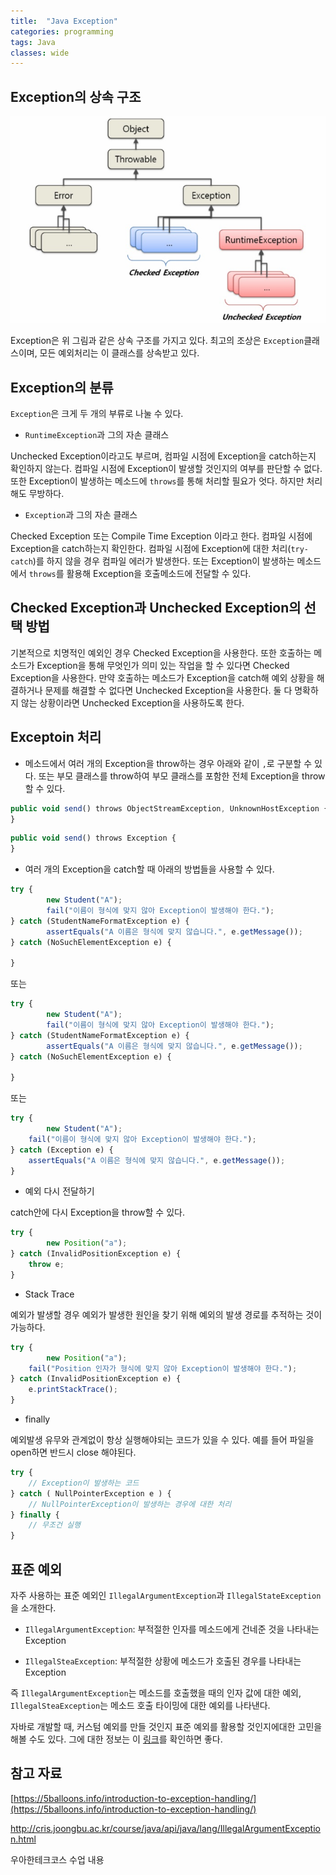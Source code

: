 ```yaml
---
title:  "Java Exception"
categories: programming
tags: Java
classes: wide
---
```


## Exception의 상속 구조

![exception-hierarchy](/assets/images/exception-hierarchy.png)

Exception은 위 그림과 같은 상속 구조를 가지고 있다. 최고의 조상은 `Exception`클래스이며, 모든 예외처리는 이 클래스를 상속받고 있다.

## Exception의 분류

`Exception`은 크게 두 개의 부류로 나눌 수 있다. 

- `RuntimeException`과 그의 자손 클래스

Unchecked Exception이라고도 부르며, 컴파일 시점에 Exception을 catch하는지 확인하지 않는다. 컴파일 시점에 Exception이 발생할 것인지의 여부를 판단할 수 없다. 또한 Exception이 발생하는 메소드에 `throws`를 통해 처리할 필요가 엇다. 하지만 처리해도 무방하다.

- `Exception`과 그의 자손 클래스

Checked Exception 또는 Compile Time Exception 이라고 한다. 컴파일 시점에 Exception을 catch하는지 확인한다. 컴파일 시점에 Exception에 대한 처리(`try-catch`)를 하지 않을 경우 컴파일 에러가 발생한다. 또는 Exception이 발생하는 메소드에서 `throws`를 활용해 Exception을 호출메소드에 전달할 수 있다.

## Checked Exception과 Unchecked Exception의 선택 방법

기본적으로 치명적인 예외인 경우 Checked Exception을 사용한다. 또한 호출하는 메소드가 Exception을 통해 무엇인가 의미 있는 작업을 할 수 있다면 Checked Exception을 사용한다. 만약 호출하는 메소드가 Exception을 catch해 예외 상황을 해결하거나 문제를 해결할 수 없다면 Unchecked Exception을 사용한다. 둘 다 명확하지 않는 상황이라면 Unchecked Exception을 사용하도록 한다.

## Exceptoin 처리

- 메소드에서 여러 개의 Exception을 throw하는 경우 아래와 같이 `,`로 구분할 수 있다. 또는 부모 클래스를 throw하여 부모 클래스를 포함한 전체 Exception을 throw할 수 있다.

```jsx
public void send() throws ObjectStreamException, UnknownHostException {
}
```

```jsx
public void send() throws Exception {
}
```

- 여러 개의 Exception을 catch할 때 아래의 방법들을 사용할 수 있다.

```jsx
try {
		new Student("A");
		fail("이름이 형식에 맞지 않아 Exception이 발생해야 한다.");
} catch (StudentNameFormatException e) {
		assertEquals("A 이름은 형식에 맞지 않습니다.", e.getMessage());
} catch (NoSuchElementException e) {

}
```

또는

```jsx
try {
		new Student("A");
		fail("이름이 형식에 맞지 않아 Exception이 발생해야 한다.");
} catch (StudentNameFormatException e) {
		assertEquals("A 이름은 형식에 맞지 않습니다.", e.getMessage());
} catch (NoSuchElementException e) {

}
```

또는

```jsx
try {
		new Student("A");
    fail("이름이 형식에 맞지 않아 Exception이 발생해야 한다.");
} catch (Exception e) {
    assertEquals("A 이름은 형식에 맞지 않습니다.", e.getMessage());
}
```

- 예외 다시 전달하기

catch안에 다시 Exception을 throw할 수 있다.

```jsx
try {
		new Position("a");
} catch (InvalidPositionException e) {
    throw e;
}
```

- Stack Trace

예외가 발생할 경우 예외가 발생한 원인을 찾기 위해 예외의 발생 경로를 추적하는 것이 가능하다.

```jsx
try {
		new Position("a");
    fail("Position 인자가 형식에 맞지 않아 Exception이 발생해야 한다.");
} catch (InvalidPositionException e) {
    e.printStackTrace();
}
```

- finally

예외발생 유무와 관계없이 항상 실행해야되는 코드가 있을 수 있다. 예를 들어 파일을 open하면 반드시 close 해야된다.

```jsx
try {
    // Exception이 발생하는 코드
} catch ( NullPointerException e ) {
    // NullPointerException이 발생하는 경우에 대한 처리
} finally {
    // 무조건 실행
}
```

## 표준 예외

자주 사용하는 표준 예외인 `IllegalArgumentException`과 `IllegalStateException`을 소개한다.

- `IllegalArgumentException`: 부적절한 인자를 메소드에게 건네준 것을 나타내는 Exception

- `IllegalSteaException`: 부적절한 상황에 메소드가 호출된 경우를 나타내는 Exception

즉 `IllegalArgumentException`는 메소드를 호출했을 때의 인자 값에 대한 예외, `IllegalSteaException`는 메소드 호출 타이밍에 대한 예외를 나타낸다.

자바로 개발할 때, 커스텀 예외를 만들 것인지 표준 예외를 활용할 것인지에대한 고민을 해볼 수도 있다. 그에 대한 정보는 이 [링크](https://woowacourse.github.io/javable/post/2020-08-17-custom-exception/)를 확인하면 좋다.

## 참고 자료

[https://5balloons.info/introduction-to-exception-handling/](https://5balloons.info/introduction-to-exception-handling/)

<http://cris.joongbu.ac.kr/course/java/api/java/lang/IllegalArgumentException.html>

우아한테크코스 수업 내용